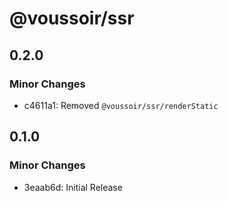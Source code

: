 # @voussoir/ssr

## 0.2.0

### Minor Changes

- c4611a1: Removed `@voussoir/ssr/renderStatic`

## 0.1.0

### Minor Changes

- 3eaab6d: Initial Release
